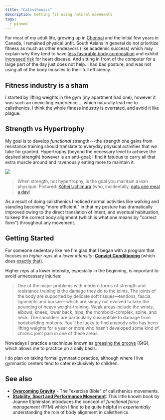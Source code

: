 ```yaml
---
title: "Calisthenics"
description: Getting fit using natural movements
tags:
  - pinned
---
```


For most of my adult life, growing up in
[Chennai](https://en.wikipedia.org/wiki/Chennai) and the initial few years in
Canada, I remained physical unfit. South Asians in general do not prioritize
fitness as much as other endeavors \(like academic success\) which may explain
why they tend to have [less favorable body
composition](https://www.ncbi.nlm.nih.gov/pmc/articles/PMC4821815/) and exhibit
[increased risk](https://www.masalastudy.org) for heart disease. And sitting in
front of the computer for a large part of the day just does not help. I had bad
posture, and was not using all of the body muscles to their full efficiency.

## Fitness industry is a sham

I started by lifting weights in the gym \(my apartment had one\), however it was
such an unexciting experience ... which naturally lead me to calisthenics. I
think the whole fitness industry is overrated, and avoid it like plague.

## Strength vs Hypertrophy

My goal is to develop _functional_ strength---the strength one gains from
resistance training should translate to everyday physical activities that we
take for granted. Hypertrophy \(beyond the necessary level to achieve the
desired strength\) however is an anti-goal; I find it fatuous to carry all that
extra muscle around and ravenously eating more to maintain it.

![](https://pbs.twimg.com/media/DGW0-_bV0AA0eRS?format=jpg&name=small)
> When strength, not hypertrophy, is the goal you maintain a lean physique.
Pictured: [Kōhei
Uchimura](https://twitter.com/kohei198913/status/893319108502016000) (who,
incidentally, [eats one meal a day](https://www.youtube.com/watch?v=JKXOBxcNF3E))

As a result of doing calisthenics I noticed normal activities like walking and
standing becoming "more efficient," in that my posture has dramatically improved
owing to the direct translation of intent, and eventual habituation, to keep the
correct body alignment \(which is what one means by "correct form"\) throughout
any movement.

## Getting Started

For someone sedentary like me I'm glad that I began with a program that focuses
on _higher reps_ at a _lower intensity_: [**Convict
Conditioning**](https://www.amazon.com/gp/customer-reviews/R2G0WUH73YBFYE)
\(which does [exactly
that](https://old.reddit.com/r/bodyweightfitness/comments/atv610/im_surprised_this_is_not_featured_in_the_rr/#form-t1_eh405onmus)\).

Higher reps at a lower intensity, especially in the beginning, is important to
avoid unnecessary injuries:

> One of the major problems with modern forms of strength and resistance training is the damage they do to the joints. The joints of the body are supported by delicate soft tissues—tendons, fascia, ligaments and bursae—which are simply not evolved to take the pounding of heavy weight-training. Weak areas include the wrists, elbows, knees, lower back, hips, the rhomboid-complex, spine, and neck. The shoulders are particularly susceptible to damage from bodybuilding motions. You’ll be lucky to find anybody who has been lifting weights for a year or more who hasn’t developed some kind of chronic joint pain in one of these areas.

Nowadays I practice a technique known as [greasing the
groove](https://sealgrinderpt.com/blog/navy-seal-workout/pavels-grease-the-groove-gtg.html/)
\(GtG\), which allows me to practice on a daily basis.

I do plan on taking formal gymnastic practice, although where I live gymnastic
centers tend to cater exclusively to children.

## See also

* [**Overcoming Gravity**](http://stevenlow.org/overcoming-gravity/) - The
  "exercise Bible" of calisthenics movements.
* [**Stability, Sport and Performance
  Movement**](http://www.jemsmovement.com/product/stability-sport-performance-movement-practical-biomechanics-systematic-training-movement-efficacy-injury-prevention/):
  This little known book by Joanne Elphinston introduces the concept of
  _functional force management_ \(FFM\) which I find to be quite helpful in
  _experientially_ understanding the role of body alignment in calisthenics.



